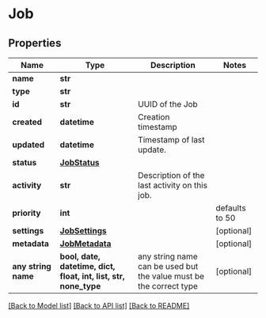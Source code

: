 # Job


## Properties
Name | Type | Description | Notes
------------ | ------------- | ------------- | -------------
**name** | **str** |  | 
**type** | **str** |  | 
**id** | **str** | UUID of the Job | 
**created** | **datetime** | Creation timestamp | 
**updated** | **datetime** | Timestamp of last update. | 
**status** | [**JobStatus**](JobStatus.md) |  | 
**activity** | **str** | Description of the last activity on this job. | 
**priority** | **int** |  | defaults to 50
**settings** | [**JobSettings**](JobSettings.md) |  | [optional] 
**metadata** | [**JobMetadata**](JobMetadata.md) |  | [optional] 
**any string name** | **bool, date, datetime, dict, float, int, list, str, none_type** | any string name can be used but the value must be the correct type | [optional]

[[Back to Model list]](../README.md#documentation-for-models) [[Back to API list]](../README.md#documentation-for-api-endpoints) [[Back to README]](../README.md)


